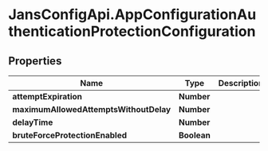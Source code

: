 # JansConfigApi.AppConfigurationAuthenticationProtectionConfiguration

## Properties

Name | Type | Description | Notes
------------ | ------------- | ------------- | -------------
**attemptExpiration** | **Number** |  | [optional] 
**maximumAllowedAttemptsWithoutDelay** | **Number** |  | [optional] 
**delayTime** | **Number** |  | [optional] 
**bruteForceProtectionEnabled** | **Boolean** |  | [optional] 


